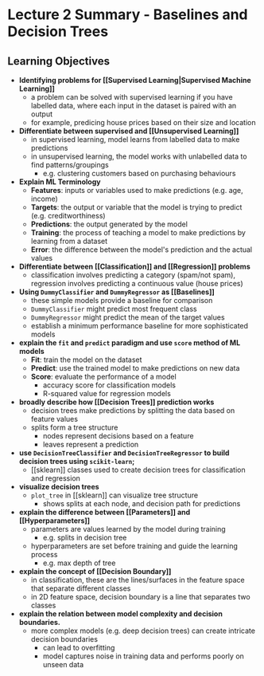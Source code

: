 # Lecture 2 Summary - Baselines and Decision Trees
## Learning Objectives
- **Identifying problems for [[Supervised Learning|Supervised Machine Learning]]**
	- a problem can be solved with supervised learning if you have labelled data, where each input in the dataset is paired with an output
	- for example, predicing house prices based on their size and location
- **Differentiate between supervised and [[Unsupervised Learning]]**
	- in supervised learning, model learns from labelled data to make predictions
	- in unsupervised learning, the model works with unlabelled data to find patterns/groupings
		- e.g. clustering customers based on purchasing behaviours
- **Explain ML Terminology**
	- **Features**: inputs or variables used to make predictions (e.g. age, income)
	- **Targets**: the output or variable that the model is trying to predict (e.g. creditworthiness)
	- **Predictions**: the output generated by the model
	- **Training**: the process of teaching a model to make predictions by learning from a dataset
	- **Error**: the difference between the model's prediction and the actual values
- **Differentiate between [[Classification]] and [[Regression]] problems**
	- classification involves predicting a category (spam/not spam), regression involves predicting a continuous value (house prices)
- **Using `DummyClassifier` and `DummyRegressor` as [[Baselines]]**
	- these simple models provide a baseline for comparison
	- `DummyClassifier` might predict most frequent class
	- `DummyRegressor` might predict the mean of the target values
	- establish a minimum performance baseline for more sophisticated models
- **explain the `fit` and `predict` paradigm and use `score` method of ML models**
	- **Fit**: train the model on the dataset
	- **Predict**: use the trained model to make predictions on new data
	- **Score**: evaluate the performance of a model 
		- accuracy score for classification models
		- R-squared value for regression models
- **broadly describe how [[Decision Trees]] prediction works**
	- decision trees make predictions by splitting the data based on feature values
	- splits form a tree structure
		- nodes represent decisions based on a feature
		- leaves represent a prediction
- **use `DecisionTreeClassifier` and `DecisionTreeRegressor` to build decision trees using `scikit-learn`;**
	- [[sklearn]] classes used to create decision trees for classification and regression
- **visualize decision trees**
	- `plot_tree` in [[sklearn]] can visualize tree structure
		- shows splits at each node, and decision path for predictions
- **explain the difference between [[Parameters]] and [[Hyperparameters]]**
	- parameters are values learned by the model during training
		- e.g. splits in decision tree
	- hyperparameters are set before training and guide the learning process
		- e.g. max depth of tree
- **explain the concept of [[Decision Boundary]]**
	- in classification, these are the lines/surfaces in the feature space that separate different classes
	- in 2D feature space, decision boundary is a line that separates two classes
- **explain the relation between model complexity and decision boundaries.**
	- more complex models (e.g. deep decision trees) can create intricate decision boundaries
		- can lead to overfitting
		- model captures noise in training data and performs poorly on unseen data